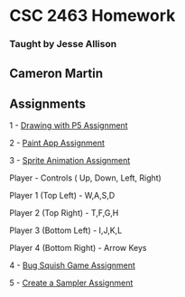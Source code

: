 
# CSC 2463 Homework

### Taught by Jesse Allison

## Cameron Martin

## Assignments

1 - [Drawing with P5 Assignment](Drawing%20with%20P5/index.html)

2 - [Paint App Assignment](Paint%20App/index.html)

3 - [Sprite Animation Assignment](Sprite%20Animation/index.html)

Player - Controls ( Up, Down, Left, Right)

Player 1 (Top Left) - W,A,S,D 

Player 2 (Top Right) -  T,F,G,H

Player 3 (Bottom Left) - I,J,K,L

Player 4 (Bottom Right) - Arrow Keys

4 - [Bug Squish Game Assignment](Bug%20Squish$20Game/index.html)

5 - [Create a Sampler Assignment](Create%20a$20Sampler/index.html)
